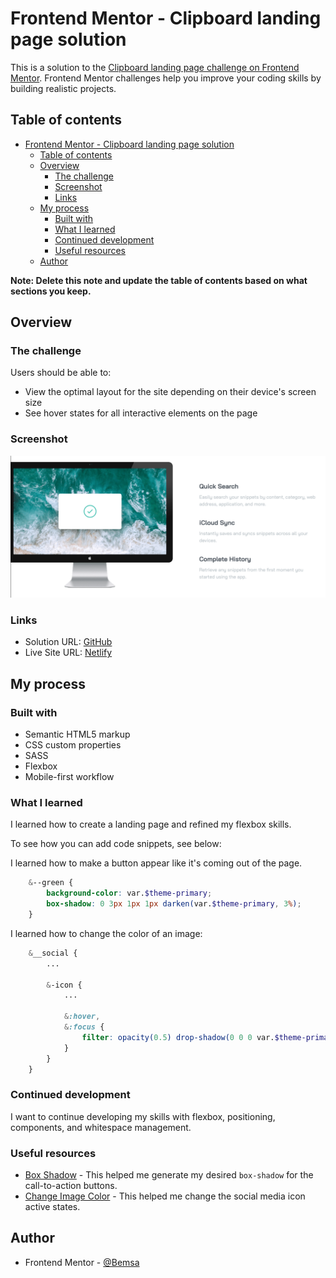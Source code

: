 # Frontend Mentor - Clipboard landing page solution

This is a solution to the [Clipboard landing page challenge on Frontend Mentor](https://www.frontendmentor.io/challenges/clipboard-landing-page-5cc9bccd6c4c91111378ecb9). Frontend Mentor challenges help you improve your coding skills by building realistic projects. 

## Table of contents

- [Frontend Mentor - Clipboard landing page solution](#frontend-mentor---clipboard-landing-page-solution)
  - [Table of contents](#table-of-contents)
  - [Overview](#overview)
    - [The challenge](#the-challenge)
    - [Screenshot](#screenshot)
    - [Links](#links)
  - [My process](#my-process)
    - [Built with](#built-with)
    - [What I learned](#what-i-learned)
    - [Continued development](#continued-development)
    - [Useful resources](#useful-resources)
  - [Author](#author)

**Note: Delete this note and update the table of contents based on what sections you keep.**

## Overview

### The challenge

Users should be able to:

- View the optimal layout for the site depending on their device's screen size
- See hover states for all interactive elements on the page

### Screenshot

![](./images/ss.png)

### Links

- Solution URL: [GitHub](https://github.com/BelumS/frontend-mentor-challenges/tree/main/css-projects/clipboard-landing-page)
- Live Site URL: [Netlify](https://rococo-stardust-5c1d08.netlify.app/)

## My process

### Built with

- Semantic HTML5 markup
- CSS custom properties
- SASS
- Flexbox
- Mobile-first workflow


### What I learned

I learned how to create a landing page and refined my flexbox skills. 

To see how you can add code snippets, see below:

I learned how to make a button appear like it's coming out of the page.
```scss
    &--green {
        background-color: var.$theme-primary;
        box-shadow: 0 3px 1px 1px darken(var.$theme-primary, 3%);
    }
```

I learned how to change the color of an image:
```scss
    &__social {
        ...

        &-icon {
            ...

            &:hover,
            &:focus {
                filter: opacity(0.5) drop-shadow(0 0 0 var.$theme-primary); 
            }
        }
    }
```

### Continued development

I want to continue developing my skills with flexbox, positioning, components, and whitespace management.

### Useful resources

- [Box Shadow](https://www.cssmatic.com/box-shadow) - This helped me generate my desired `box-shadow` for the call-to-action buttons.
- [Change Image Color](https://www.delftstack.com/howto/css/css-change-image-color/) - This helped me change the social media icon active states.


## Author

- Frontend Mentor - [@Bemsa](https://www.frontendmentor.io/profile/bemsa)

